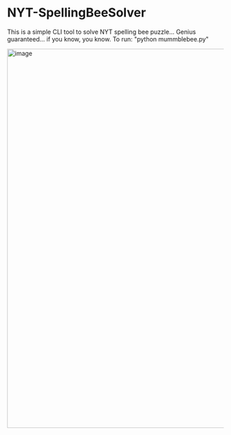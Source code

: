 # NYT-SpellingBeeSolver

This is a simple CLI tool to solve NYT spelling bee puzzle... Genius guaranteed... if you know, you know.
To run: "python mummblebee.py"

<img width="880" alt="image" src="https://user-images.githubusercontent.com/32944534/227818989-c0fe4ffa-cc48-4e2a-9e36-14f02ee7ca74.png">
